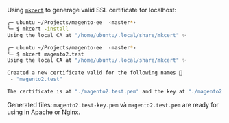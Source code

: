 Using [`mkcert`](https://github.com/FiloSottile/mkcert) to generage valid SSL certificate for localhost:
```bash
╭─ ubuntu ~/Projects/magento-ee  ‹master*› 
╰─ $ mkcert -install
Using the local CA at "/home/ubuntu/.local/share/mkcert" ✨

╭─ ubuntu ~/Projects/magento-ee  ‹master*› 
╰─ $ mkcert magento2.test
Using the local CA at "/home/ubuntu/.local/share/mkcert" ✨

Created a new certificate valid for the following names 📜
 - "magento2.test"

The certificate is at "./magento2.test.pem" and the key at "./magento2.test-key.pem" ✅
```
Generated files: `magento2.test-key.pem` và `magento2.test.pem` are ready for using in Apache or Nginx.
